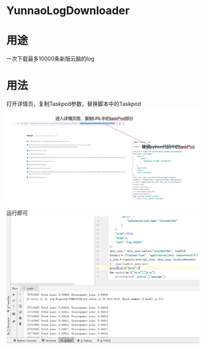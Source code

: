 # YunnaoLogDownloader
# 用途
一次下载最多10000条新版云脑的log
# 用法
打开详情页，复制Taskpod参数，替换脚本中的Taskpod 
![](intro.png)
运行即可 
![](res.png)
